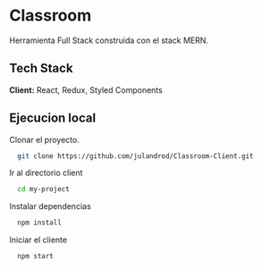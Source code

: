 
# Classroom

Herramienta Full Stack construida con el stack MERN.


## Tech Stack

**Client:** React, Redux, Styled Components 

  
## Ejecucion local

Clonar el proyecto.

```bash
  git clone https://github.com/julandrod/Classroom-Client.git
```

Ir al directorio client

```bash
  cd my-project
```

Instalar dependencias

```bash
  npm install
```

Iniciar el cliente

```bash
  npm start
```
